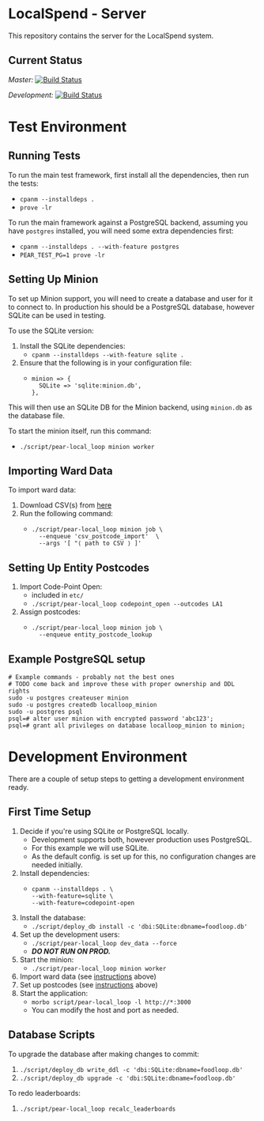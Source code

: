 # LocalSpend - Server

This repository contains the server for the LocalSpend system.

## Current Status

*Master:* [![Build Status](https://travis-ci.org/Pear-Trading/Foodloop-Server.svg?branch=master)](https://travis-ci.org/Pear-Trading/Foodloop-Server)

*Development:* [![Build Status](https://travis-ci.org/Pear-Trading/Foodloop-Server.svg?branch=development)](https://travis-ci.org/Pear-Trading/Foodloop-Server)

# Test Environment

## Running Tests

To run the main test framework, first install all the dependencies, then run 
the tests:

- `cpanm --installdeps .`
- `prove -lr`

To run the main framework against a PostgreSQL backend, assuming you have 
`postgres` installed, you will need some extra dependencies first:

- `cpanm --installdeps . --with-feature postgres`
- `PEAR_TEST_PG=1 prove -lr`

## Setting Up Minion

To set up Minion support, you will need to create a database and user for
it to connect to.
In production his should be a PostgreSQL database, however SQLite can be used 
in testing.

To use the SQLite version:

1. Install the SQLite dependencies:
    - `cpanm --installdeps --with-feature sqlite .`
2. Ensure that the following is in your configuration file:
    - ```
      minion => {
        SQLite => 'sqlite:minion.db',
      },
      ```

This will then use an SQLite DB for the Minion backend, using `minion.db` as
the database file.

To start the minion itself, run this command:
- `./script/pear-local_loop minion worker`

## Importing Ward Data

To import ward data:

1. Download CSV(s) from [here](https://www.doogal.co.uk/PostcodeDownloads.php)
1. Run the following command:
    - ```shell script
      ./script/pear-local_loop minion job \
        --enqueue 'csv_postcode_import'  \
        --args '[ "⟨ path to CSV ⟩ ]'
      ```

## Setting Up Entity Postcodes

1. Import Code-Point Open:
    - included in `etc/`
    - `./script/pear-local_loop codepoint_open --outcodes LA1`
1. Assign postcodes:
    - ```shell script
      ./script/pear-local_loop minion job \
        --enqueue entity_postcode_lookup
      ```

## Example PostgreSQL setup

```
# Example commands - probably not the best ones
# TODO come back and improve these with proper ownership and DDL rights
sudo -u postgres createuser minion
sudo -u postgres createdb localloop_minion
sudo -u postgres psql
psql=# alter user minion with encrypted password 'abc123';
psql=# grant all privileges on database localloop_minion to minion;
```

# Development Environment

There are a couple of setup steps to getting a development environment ready.

## First Time Setup

1. Decide if you're using SQLite or PostgreSQL locally.
    - Development supports both, however production uses PostgreSQL. 
    - For this example we will use SQLite.
    - As the default config. is set up for this, no configuration changes are
needed initially.
1. Install dependencies:
    - ```shell script
      cpanm --installdeps . \
      --with-feature=sqlite \
      --with-feature=codepoint-open
      ```
1. Install the database:
    - `./script/deploy_db install -c 'dbi:SQLite:dbname=foodloop.db'`
1. Set up the development users:
    - `./script/pear-local_loop dev_data --force`
    - ***DO NOT RUN ON PROD.***
1. Start the minion:
    - `./script/pear-local_loop minion worker`
1. Import ward data (see [instructions](#importing-ward-data) above)
1. Set up postcodes (see [instructions](#setting-up-entity-postcodes) above)
1. Start the application:
    - `morbo script/pear-local_loop -l http://*:3000`
    - You can modify the host and port as needed.

## Database Scripts

To upgrade the database after making changes to commit:

1. `./script/deploy_db write_ddl -c 'dbi:SQLite:dbname=foodloop.db'`
1. `./script/deploy_db upgrade -c 'dbi:SQLite:dbname=foodloop.db'`

To redo leaderboards:

1. `./script/pear-local_loop recalc_leaderboards`
